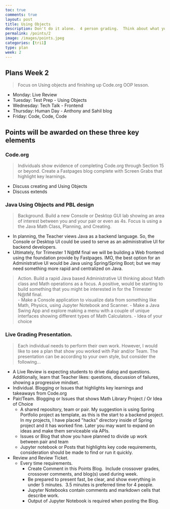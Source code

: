 ```yaml
---
toc: true
comments: true
layout: post
title: Using Objects
description: Don't do it alone.  4 person grading.  Think about what you need to accomplish in the Trimester based off of what you know, what you have reviewed, and what you think you need to learn to be successful in the class.  Create a Blog or Issue, Brainstorm with Team and/or Pair a couple of times in a week, and start the Iterative Development process.  Use the Blog or Issus as your final Review Ticket.
permalink: /points/2
image: /images/points.jpeg
categories: [tri1]
type: plan
week: 2
---
```


## Plans Week 2
> Focus on Using objects and finishing up Code.org OOP lesson.
- Monday: Live Review
- Tuesday: Test Prep - Using Objects
- Wednesday: Tech Talk - Frontend
- Thursday: Human Day - Anthony and Sahil blog  
- Friday: Code, Code, Code

## Points will be awarded on these three key elements

### Code.org  
> Individuals show evidence of completing Code.org through Section 15 or beyond.  Create a Fastpages blog complete with Screen Grabs that highlight key learnings.
- Discuss creating and Using Objects
- Discuss extends

### Java Using Objects and PBL design
> Background.  Build a new Console or Desktop GUI lab showing an area of interest between you and your pair or even as 4s.  Focus is using a the Java Math Class, Planning, and Creating.
- In planning, the Teacher views Java as a backend language.  So, the Console or Desktop UI could be used to serve as an administrative UI for backend developers.  
- Ultimately, for Trimester 1  N@tM final we will be building a Web frontend using the foundation provide by Fastpages.  IMO, the best option for an Administrative UI would be Java using Spring/Spring Boot;  but we may need something more rapid and centralized on Java.

> Action.  Build a rapid Java based Administrative UI thinking about Math class and Math operations as a focus.  A positive, would be starting to build something that you might be interested in for the Trimester N@tM final.  
    - Make a Console application to visualize data from something like Math, Physics, using Jupyter Notebook and Scanner.
    - Make a Java Swing App and explore making a menu with a couple of unique interfaces showing different types of Math Calculators.
    - Idea of your choice

### Live Grading Presentation.  
> Each individual needs to perform their own work. However, I would like to see a plan that show you worked with Pair and/or Team.  The presentation can be according to your own style, but consider the following...
- A Live Review is expecting students to drive dialog and questions.  Additionally, learn that Teacher likes: questions, discussion of failures, showing a progressive mindset.
- Individual.  Blogging or Issues that highlights key learnings and takeaways from Code.org
- Pair/Team.  Blogging or Issues that shows Math Library Project / Or Idea of Choice
    - A shared repository, team or pair.  My suggestion is using Spring Portfolio project as template, as this is the start to a backend project.   In my projects, I have placed "hacks" directory inside of Spring project and it has worked fine.  Later you may want to expand on ideas and make them serviceable via APIs.
    - Issues or Blog that show you have planned to divide up work between pair and team
    - Jupyter notebook or Posts that highlights key code requirements, consideration should be made to find or run it quickly.
- Review and Review Ticket. 
    - Every time requirements.
        - Create Comment in this Points Blog.  Include crossover grades, crossover comments, and blog(s) used during week.
        - Be prepared to present fast, be clear, and show everything in under 5 minutes.  3.5 minutes is preferred time for 4 people.
        - Jupyter Notebooks contain comments and markdown cells that describe work.
        - Output of Jupyter Notebook is required when posting the Blog.